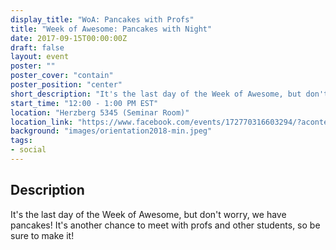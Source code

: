 ```yaml
---
display_title: "WoA: Pancakes with Profs"
title: "Week of Awesome: Pancakes with Night"
date: 2017-09-15T00:00:00Z
draft: false
layout: event
poster: ""
poster_cover: "contain"
poster_position: "center"
short_description: "It's the last day of the Week of Awesome, but don't worry, we have pancakes! It's another chance to meet with profs and other students, so be sure to make it!"
start_time: "12:00 - 1:00 PM EST"
location: "Herzberg 5345 (Seminar Room)"
location_link: "https://www.facebook.com/events/172770316603294/?acontext=%7B%22event_action_history%22%3A[%7B%22surface%22%3A%22page%22%7D]%7D"
background: "images/orientation2018-min.jpeg"
tags:
- social
---
```


## Description

It's the last day of the Week of Awesome, but don't worry, we have pancakes! It's another chance to meet with profs and other students, so be sure to make it!
